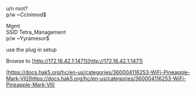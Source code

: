 u/n root?  
p/w ~Ccinimod$  
  
Mgmt  
SSID Tetra_Management  
p/w ~Yyramesor$  
  
use the plug in setup  
  
Browse to [http://172.16.42.1:1471](http://172.16.42.1:1471)  
  
[https://docs.hak5.org/hc/en-us/categories/360004116253-WiFi-Pineapple-Mark-VII](https://docs.hak5.org/hc/en-us/categories/360004116253-WiFi-Pineapple-Mark-VII)